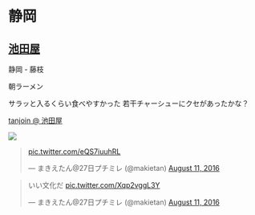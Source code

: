 # 静岡

## [池田屋](http://tabelog.com/shizuoka/A2203/A220301/22016573/)

静岡 - 藤枝

朝ラーメン

サラッと入るくらい食べやすかった
若干チャーシューにクセがあったかな？

[tanjoin @ 池田屋](https://ja.foursquare.com/makietan/checkin/57abbf08498e94d73a85b0ed)

![](https://irs0.4sqi.net/img/general/width960/12296294_quJvFJb77LCQFdXCdAZXsqLYdJWr8g0O0qxwq3WMOos.jpg)


<blockquote class="twitter-tweet" data-conversation="none"><p lang="zxx" dir="ltr"><a href="https://t.co/eQS7iuuhRL">pic.twitter.com/eQS7iuuhRL</a></p>&mdash; まきえたん@27日プチミレ (@makietan) <a href="https://twitter.com/makietan/status/763529327199686657?ref_src=twsrc%5Etfw">August 11, 2016</a></blockquote> <script async src="https://platform.twitter.com/widgets.js" charset="utf-8"></script>

<blockquote class="twitter-tweet"><p lang="ja" dir="ltr">いい文化だ <a href="https://t.co/Xqp2vggL3Y">pic.twitter.com/Xqp2vggL3Y</a></p>&mdash; まきえたん@27日プチミレ (@makietan) <a href="https://twitter.com/makietan/status/763528623567409152?ref_src=twsrc%5Etfw">August 11, 2016</a></blockquote> <script async src="https://platform.twitter.com/widgets.js" charset="utf-8"></script>
